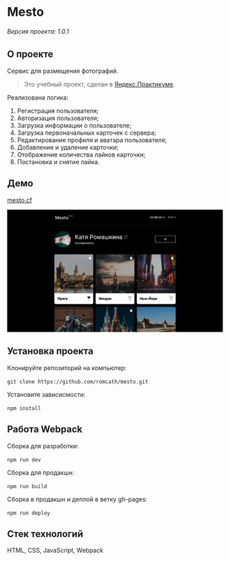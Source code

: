 # Mesto

###### Версия проекта: 1.0.1

## О проекте
Сервис для размещения фотографий.
> Это учебный проект, сделан в [Яндекс.Практикуме](https://praktikum.yandex.ru).

Реализована логика:
1. Регистрация пользователя;
2. Авторизация пользователя;
3. Загрузка информации о пользователе;
4. Загрузка первоначальных карточек с сервера;
5. Редактирование профиля и аватара пользователя;
6. Добавление и удаление карточки;
7. Отображение количества лайков карточки;
8. Постановка и снятие лайка.

## Демо
[mesto.cf](https://mesto.cf)

![alt-текст](https://github.com/romcath/mesto/blob/master/src/images/demo.jpg "Сервис Место")


## Установка проекта
Клонируйте репозиторий на компьютер:

```git clone https://github.com/romcath/mesto.git```


Установите зависисмости:

```npm install```

## Работа Webpack
Сборка для разработки:

```npm run dev```

Сборка для продакшн:

```npm run build```

Сборка в продакшн и деплой в ветку gh-pages:

```npm run deploy```

## Стек технологий
HTML, CSS, JavaScript, Webpack
